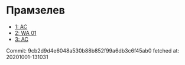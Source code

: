 # Прамзелев
- [1: AC](1.md)
- [2: WA 01](2.md)
- [3: AC](3.md)

Commit: 9cb2d9d4e6048a530b88b852f99a6db3c6f45ab0
 fetched at: 20201001-131031
